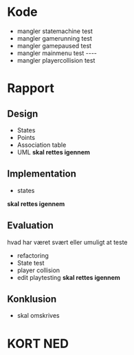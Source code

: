 # Kode
- mangler statemachine test
- mangler gamerunning test
- mangler gamepaused test
- mangler mainmenu test ----
- mangler playercollision test
# Rapport
## Design 
- States
- Points
- Association table
- UML
**skal rettes igennem**
## Implementation
- states

**skal rettes igennem**
## Evaluation
hvad har været svært eller umuligt at teste
- refactoring
- State test
- player collision
- edit playtesting
**skal rettes igennem**
## Konklusion
- skal omskrives
# KORT NED
